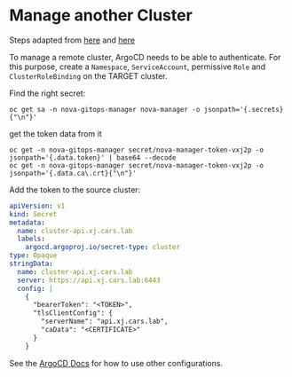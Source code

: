 # Manage another Cluster

Steps adapted from [here](https://inlets.dev/blog/2021/06/02/argocd-private-clusters.html) and [here](https://argo-cd.readthedocs.io/en/stable/getting_started/#5-register-a-cluster-to-deploy-apps-to-optional)

To manage a remote cluster, ArgoCD needs to be able to authenticate. For this purpose, create a `Namespace`, `ServiceAccount`, permissive `Role` and `ClusterRoleBinding` on the TARGET cluster.

Find the right secret:

```shell
oc get sa -n nova-gitops-manager nova-manager -o jsonpath='{.secrets}{"\n"}'
```

get the token data from it
```shell
oc get -n nova-gitops-manager secret/nova-manager-token-vxj2p -o jsonpath='{.data.token}' | base64 --decode
oc get -n nova-gitops-manager secret/nova-manager-token-vxj2p -o jsonpath='{.data.ca\.crt}{"\n"}'
```

Add the token to the source cluster:

```yaml
apiVersion: v1
kind: Secret
metadata:
  name: cluster-api.xj.cars.lab
  labels:
    argocd.argoproj.io/secret-type: cluster
type: Opaque
stringData:
  name: cluster-api.xj.cars.lab
  server: https://api.xj.cars.lab:6443
  config: |
    {
      "bearerToken": "<TOKEN>",
      "tlsClientConfig": {
        "serverName": "api.xj.cars.lab",
        "caData": "<CERTIFICATE>"
      }
    }
```

See the [ArgoCD Docs](https://argo-cd.readthedocs.io/en/release-1.8/operator-manual/declarative-setup/#clusters) for how to use other configurations.
